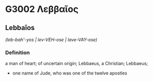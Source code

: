 # G3002 Λεββαῖος

## Lebbaîos

_(leb-bah'-yos | lev-VEH-ose | lave-VAY-ose)_

### Definition

a man of heart; of uncertain origin; Lebbaeus, a Christian; Lebbaeus; 

- one name of Jude, who was one of the twelve apostles
